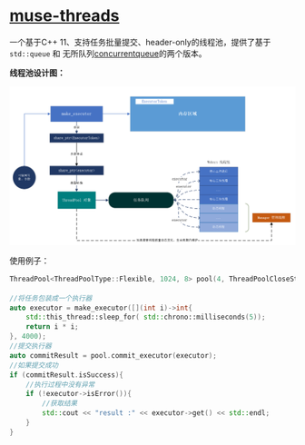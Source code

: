 # [muse-threads](#)
一个基于C++ 11、支持任务批量提交、header-only的线程池，提供了基于 `std::queue` 和 无所队列[concurrentqueue](https://github.com/cameron314/concurrentqueue)的两个版本。

**线程池设计图：**

<img src="./docs/assets/jiagou.png" width="800px" />

使用例子：
```cpp
ThreadPool<ThreadPoolType::Flexible, 1024, 8> pool(4, ThreadPoolCloseStrategy::WaitAllTaskFinish);

//将任务包装成一个执行器
auto executor = make_executor([](int i)->int{
    std::this_thread::sleep_for( std::chrono::milliseconds(5));
    return i * i;
}, 4000);
//提交执行器
auto commitResult = pool.commit_executor(executor);
//如果提交成功
if (commitResult.isSuccess){
    //执行过程中没有异常
    if (!executor->isError()){
        //获取结果
        std::cout << "result :" << executor->get() << std::endl;
    }
}

```


